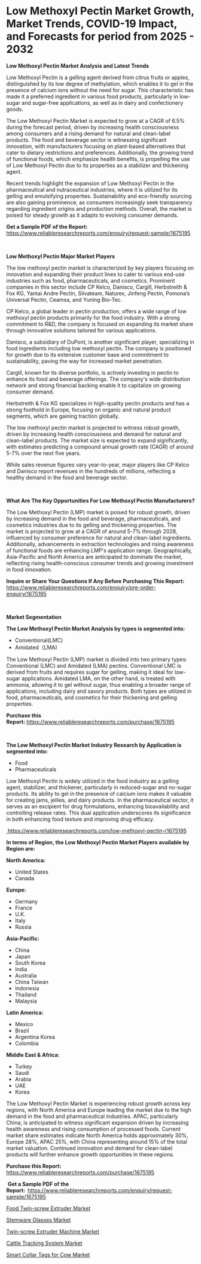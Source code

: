 <p><h1>Low Methoxyl Pectin Market Growth, Market Trends, COVID-19 Impact, and Forecasts for period from 2025 - 2032</h1></p><p><strong>Low Methoxyl Pectin Market Analysis and Latest Trends</strong></p>
<p><p>Low Methoxyl Pectin is a gelling agent derived from citrus fruits or apples, distinguished by its low degree of methylation, which enables it to gel in the presence of calcium ions without the need for sugar. This characteristic has made it a preferred ingredient in various food products, particularly in low-sugar and sugar-free applications, as well as in dairy and confectionery goods.</p><p>The Low Methoxyl Pectin Market is expected to grow at a CAGR of 6.5% during the forecast period, driven by increasing health consciousness among consumers and a rising demand for natural and clean-label products. The food and beverage sector is witnessing significant innovation, with manufacturers focusing on plant-based alternatives that cater to dietary restrictions and preferences. Additionally, the growing trend of functional foods, which emphasize health benefits, is propelling the use of Low Methoxyl Pectin due to its properties as a stabilizer and thickening agent.</p><p>Recent trends highlight the expansion of Low Methoxyl Pectin in the pharmaceutical and nutraceutical industries, where it is utilized for its gelling and emulsifying properties. Sustainability and eco-friendly sourcing are also gaining prominence, as consumers increasingly seek transparency regarding ingredient origins and production methods. Overall, the market is poised for steady growth as it adapts to evolving consumer demands.</p></p>
<p><strong>Get a Sample PDF of the Report:&nbsp;</strong> <a href="https://www.reliableresearchreports.com/enquiry/request-sample/1675195?utm_campaign=24&utm_medium=2&utm_source=Github&utm_content=ia&utm_term=25032025&utm_id=low-methoxyl-pectin">https://www.reliableresearchreports.com/enquiry/request-sample/1675195</a></p>
<p>&nbsp;</p>
<p><strong>Low Methoxyl Pectin Major Market Players</strong></p>
<p><p>The low methoxyl pectin market is characterized by key players focusing on innovation and expanding their product lines to cater to various end-use industries such as food, pharmaceuticals, and cosmetics. Prominent companies in this sector include CP Kelco, Danisco, Cargill, Herbstreith & Fox KG, Yantai Andre Pectin, Silvateam, Naturex, Jinfeng Pectin, Pomona’s Universal Pectin, Ceamsa, and Yuning Bio-Tec. </p><p>CP Kelco, a global leader in pectin production, offers a wide range of low methoxyl pectin products primarily for the food industry. With a strong commitment to R&D, the company is focused on expanding its market share through innovative solutions tailored for various applications.</p><p>Danisco, a subsidiary of DuPont, is another significant player, specializing in food ingredients including low methoxyl pectin. The company is positioned for growth due to its extensive customer base and commitment to sustainability, paving the way for increased market penetration.</p><p>Cargill, known for its diverse portfolio, is actively investing in pectin to enhance its food and beverage offerings. The company's wide distribution network and strong financial backing enable it to capitalize on growing consumer demand.</p><p>Herbstreith & Fox KG specializes in high-quality pectin products and has a strong foothold in Europe, focusing on organic and natural product segments, which are gaining traction globally. </p><p>The low methoxyl pectin market is projected to witness robust growth, driven by increasing health consciousness and demand for natural and clean-label products. The market size is expected to expand significantly, with estimates predicting a compound annual growth rate (CAGR) of around 5-7% over the next five years. </p><p>While sales revenue figures vary year-to-year, major players like CP Kelco and Danisco report revenues in the hundreds of millions, reflecting a healthy demand in the food and beverage sector.</p></p>
<p>&nbsp;</p>
<p><strong>What Are The Key Opportunities For Low Methoxyl Pectin Manufacturers?</strong></p>
<p><p>The Low Methoxyl Pectin (LMP) market is poised for robust growth, driven by increasing demand in the food and beverage, pharmaceuticals, and cosmetics industries due to its gelling and thickening properties. The market is projected to grow at a CAGR of around 5-7% through 2028, influenced by consumer preference for natural and clean-label ingredients. Additionally, advancements in extraction technologies and rising awareness of functional foods are enhancing LMP's application range. Geographically, Asia-Pacific and North America are anticipated to dominate the market, reflecting rising health-conscious consumer trends and growing investment in food innovation.</p></p>
<p><strong>Inquire or Share Your Questions If Any Before Purchasing This Report:</strong> <a href="https://www.reliableresearchreports.com/enquiry/pre-order-enquiry/1675195?utm_campaign=24&utm_medium=2&utm_source=Github&utm_content=ia&utm_term=25032025&utm_id=low-methoxyl-pectin">https://www.reliableresearchreports.com/enquiry/pre-order-enquiry/1675195</a></p>
<p>&nbsp;</p>
<p><strong>Market Segmentation</strong></p>
<p><strong>The Low Methoxyl Pectin Market Analysis by types is segmented into:</strong></p>
<p><ul><li>Conventional(LMC)</li><li>Amidated（LMA)</li></ul></p>
<p><p>The Low Methoxyl Pectin (LMP) market is divided into two primary types: Conventional (LMC) and Amidated (LMA) pectins. Conventional LMC is derived from fruits and requires sugar for gelling, making it ideal for low-sugar applications. Amidated LMA, on the other hand, is treated with ammonia, allowing it to gel without sugar, thus enabling a broader range of applications, including dairy and savory products. Both types are utilized in food, pharmaceuticals, and cosmetics for their thickening and gelling properties.</p></p>
<p><strong>Purchase this Report:&nbsp;</strong><a href="https://www.reliableresearchreports.com/purchase/1675195?utm_campaign=24&utm_medium=2&utm_source=Github&utm_content=ia&utm_term=25032025&utm_id=low-methoxyl-pectin">https://www.reliableresearchreports.com/purchase/1675195</a></p>
<p>&nbsp;</p>
<p><strong>The Low Methoxyl Pectin Market Industry Research by Application is segmented into:</strong></p>
<p><ul><li>Food</li><li>Pharmaceuticals</li></ul></p>
<p><p>Low Methoxyl Pectin is widely utilized in the food industry as a gelling agent, stabilizer, and thickener, particularly in reduced-sugar and no-sugar products. Its ability to gel in the presence of calcium ions makes it valuable for creating jams, jellies, and dairy products. In the pharmaceutical sector, it serves as an excipient for drug formulations, enhancing bioavailability and controlling release rates. This dual application underscores its significance in both enhancing food texture and improving drug efficacy.</p></p>
<p><a href="https://www.reliableresearchreports.com/low-methoxyl-pectin-r1675195?utm_campaign=24&utm_medium=2&utm_source=Github&utm_content=ia&utm_term=25032025&utm_id=low-methoxyl-pectin">&nbsp;https://www.reliableresearchreports.com/low-methoxyl-pectin-r1675195</a></p>
<p><strong>In terms of Region, the Low Methoxyl Pectin Market Players available by Region are:</strong></p>
<p>
    <p> <strong> North America: </strong>
        <ul>
            <li>United States</li>
            <li>Canada</li>
        </ul>
        </p> 
    <p> <strong> Europe: </strong>
        <ul>
            <li>Germany</li>
            <li>France</li>
            <li>U.K.</li>
            <li>Italy</li>
            <li>Russia</li>
        </ul>
        </p> 
    <p> <strong> Asia-Pacific: </strong>
        <ul>
            <li>China</li>
            <li>Japan</li>
            <li>South Korea</li>
            <li>India</li>
            <li>Australia</li>
            <li>China Taiwan</li>
            <li>Indonesia</li>
            <li>Thailand</li>
            <li>Malaysia</li>
        </ul>
        </p> 
    <p> <strong> Latin America: </strong>
        <ul>
            <li>Mexico</li>
            <li>Brazil</li>
            <li>Argentina Korea</li>
            <li>Colombia</li>
        </ul>
        </p> 
    <p> <strong> Middle East & Africa: </strong>
        <ul>
            <li>Turkey</li>
            <li>Saudi</li>
            <li>Arabia</li>
            <li>UAE</li>
            <li>Korea</li>
        </ul>
    </p>
    </p>
<p><p>The Low Methoxyl Pectin Market is experiencing robust growth across key regions, with North America and Europe leading the market due to the high demand in the food and pharmaceutical industries. APAC, particularly China, is anticipated to witness significant expansion driven by increasing health awareness and rising consumption of processed foods. Current market share estimates indicate North America holds approximately 30%, Europe 28%, APAC 25%, with China representing around 15% of the total market valuation. Continued innovation and demand for clean-label products will further enhance growth opportunities in these regions.</p></p>
<p><strong>Purchase this Report: </strong><a href="https://www.reliableresearchreports.com/purchase/1675195?utm_campaign=24&utm_medium=2&utm_source=Github&utm_content=ia&utm_term=25032025&utm_id=low-methoxyl-pectin">https://www.reliableresearchreports.com/purchase/1675195</a></p>
<p>&nbsp;<strong>Get a Sample PDF of the Report:&nbsp;&nbsp;</strong><a href="https://www.reliableresearchreports.com/enquiry/request-sample/1675195?utm_campaign=24&utm_medium=2&utm_source=Github&utm_content=ia&utm_term=25032025&utm_id=low-methoxyl-pectin">https://www.reliableresearchreports.com/enquiry/request-sample/1675195</a></p>
<p><strong></strong></p>
<p><p><a href="https://github.com/swaftaenglem/Market-Research-Report-List-1/blob/main/food-twin-screw-extruder-market.md?utm_campaign=24&utm_medium=2&utm_source=Github&utm_content=ia&utm_term=25032025&utm_id=low-methoxyl-pectin">Food Twin-screw Extruder Market</a></p><p><a href="https://github.com/blauetrelawz/Market-Research-Report-List-1/blob/main/stemware-glasses-market.md?utm_campaign=24&utm_medium=2&utm_source=Github&utm_content=ia&utm_term=25032025&utm_id=low-methoxyl-pectin">Stemware Glasses Market</a></p><p><a href="https://github.com/gassmkalay/Market-Research-Report-List-1/blob/main/twin-screw-extruder-machine-market.md?utm_campaign=24&utm_medium=2&utm_source=Github&utm_content=ia&utm_term=25032025&utm_id=low-methoxyl-pectin">Twin-screw Extruder Machine Market</a></p><p><a href="https://github.com/bichukapac/Market-Research-Report-List-1/blob/main/cattle-tracking-system-market.md?utm_campaign=24&utm_medium=2&utm_source=Github&utm_content=ia&utm_term=25032025&utm_id=low-methoxyl-pectin">Cattle Tracking System Market</a></p><p><a href="https://github.com/laveeasaadrh/Market-Research-Report-List-1/blob/main/smart-collar-tags-for-cow-market.md?utm_campaign=24&utm_medium=2&utm_source=Github&utm_content=ia&utm_term=25032025&utm_id=low-methoxyl-pectin">Smart Collar Tags for Cow Market</a></p></p>